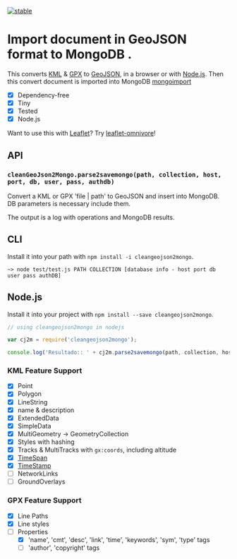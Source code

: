 <!-- [![Build status](https://img.shields.io/travis/mapbox/togeojson.svg "Build status")](http://travis-ci.org/mapbox/togeojson) -->
<!-- [![Coverage status](https://img.shields.io/coveralls/mapbox/togeojson.svg "Coverage status")](https://coveralls.io/r/mapbox/togeojson) -->
[![stable](http://badges.github.io/stability-badges/dist/stable.svg)](http://github.com/badges/stability-badges)

# Import document in GeoJSON format to MongoDB .

This converts [KML](https://developers.google.com/kml/documentation/) & [GPX](http://www.topografix.com/gpx.asp)
to [GeoJSON](http://www.geojson.org/), in a browser or with [Node.js](http://nodejs.org/).
Then this convert document is imported into MongoDB [mongoimport](https://docs.mongodb.com/manual/reference/program/mongoimport/)

* [x] Dependency-free
* [x] Tiny
* [x] Tested
* [x] Node.js

Want to use this with [Leaflet](http://leafletjs.com/)? Try [leaflet-omnivore](https://github.com/mapbox/leaflet-omnivore)!

## API

### `cleanGeoJson2Mongo.parse2savemongo(path, collection, host, port, db, user, pass, authdb)`

Convert a KML or GPX 'file | path' to GeoJSON and insert into MongoDB.
DB parameters is necessary include them. 

The output is a log with operations and MongoDB results.


## CLI

Install it into your path with `npm install -i cleangeojson2mongo`.

```
~> node test/test.js PATH COLLECTION [database info - host port db user pass authDB]
```

## Node.js

Install it into your project with `npm install --save cleangeojson2mongo`.

```javascript
// using cleangeojson2mongo in nodejs

var cj2m = require('cleangeojson2mongo');

console.log('Resultado:: ' + cj2m.parse2savemongo(path, collection, host, port, db, user, pass, authdb));
```


### KML Feature Support

* [x] Point
* [x] Polygon
* [x] LineString
* [x] name & description
* [x] ExtendedData
* [x] SimpleData
* [x] MultiGeometry -> GeometryCollection
* [x] Styles with hashing
* [x] Tracks & MultiTracks with `gx:coords`, including altitude
* [x] [TimeSpan](https://developers.google.com/kml/documentation/kmlreference#timespan)
* [x] [TimeStamp](https://developers.google.com/kml/documentation/kmlreference#timestamp)
* [ ] NetworkLinks
* [ ] GroundOverlays

### GPX Feature Support

* [x] Line Paths
* [x] Line styles
* [ ] Properties
  * [x] 'name', 'cmt', 'desc', 'link', 'time', 'keywords', 'sym', 'type' tags
  * [ ] 'author', 'copyright' tags
